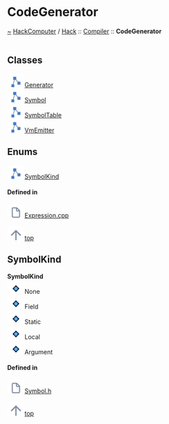 <a id="codegenerator"></a>
<h1>CodeGenerator</h1>
<a id="a00895"></a>
<a href="https://github.com/CharlesCarley/HackComputer#~">~</a>
<a href="index.md#index">HackComputer</a>
<span class="inline-text">/</span>
<a href="a00888.md#hack">Hack</a>
<span class="inline-text">::</span>
<a href="a00894.md#compiler">Compiler</a>
<span class="inline-text">::</span>
<span class="bold-text"><b>CodeGenerator</b></span>
<br/>
<br/>
<a id="classes"></a>
<h2>Classes</h2>
<div class="icon-link">
<img src="../images/class.svg"/><a href="a01172.md#generator">Generator</a>
</div>
<div class="icon-link">
<img src="../images/class.svg"/><a href="a01180.md#symbol">Symbol</a>
</div>
<div class="icon-link">
<img src="../images/class.svg"/><a href="a01184.md#symboltable">SymbolTable</a>
</div>
<div class="icon-link">
<img src="../images/class.svg"/><a href="a01188.md#vmemitter">VmEmitter</a>
</div>
<a id="enums"></a>
<h2>Enums</h2>
<span class="icon-list-item"><a href="#symbolkind" class="icon-list-item"><img src="../images/class.svg" class="icon-list-item"/><span class="icon-list-item">SymbolKind</span>
</a>
</span>
<br/>
<a id="defined-in"></a>
<h4>Defined in</h4>
<span class="icon-list-item"><a href="https://github.com/CharlesCarley/HackComputer/blob/master/Source/Compiler/Generator/Expression.cpp#L25" class="icon-list-item"><img src="../images/file.svg" class="icon-list-item"/><span class="icon-list-item">Expression.cpp</span>
</a>
</span>
<br/>
<br/>
<span class="icon-list-item"><a href="#codegenerator" class="icon-list-item"><img src="../images/jumpToTop.svg" class="icon-list-item"/><span class="icon-list-item">top</span>
</a>
</span>
<a id="symbolkind"></a>
<h2>SymbolKind</h2>
<span class="bold-text"><b>SymbolKind</b></span>
<br/>
<a id="none"></a>
<div class="paragraph">
<span class="paragraph"><img src="../images/enum.svg"/><span class="inline-text">None</span>
</span>
</div>
<a id="field"></a>
<div class="paragraph">
<span class="paragraph"><img src="../images/enum.svg"/><span class="inline-text">Field</span>
</span>
</div>
<a id="static"></a>
<div class="paragraph">
<span class="paragraph"><img src="../images/enum.svg"/><span class="inline-text">Static</span>
</span>
</div>
<a id="local"></a>
<div class="paragraph">
<span class="paragraph"><img src="../images/enum.svg"/><span class="inline-text">Local</span>
</span>
</div>
<a id="argument"></a>
<div class="paragraph">
<span class="paragraph"><img src="../images/enum.svg"/><span class="inline-text">Argument</span>
</span>
</div>
<a id="none"></a>
<a id="field"></a>
<a id="static"></a>
<a id="local"></a>
<a id="argument"></a>
<a id="defined-in"></a>
<h4>Defined in</h4>
<span class="icon-list-item"><a href="https://github.com/CharlesCarley/HackComputer/blob/master/Source/Compiler/Generator/Symbol.h#L28" class="icon-list-item"><img src="../images/file.svg" class="icon-list-item"/><span class="icon-list-item">Symbol.h</span>
</a>
</span>
<br/>
<br/>
<span class="icon-list-item"><a href="#codegenerator" class="icon-list-item"><img src="../images/jumpToTop.svg" class="icon-list-item"/><span class="icon-list-item">top</span>
</a>
</span>
<br/>
</div>
</div>
</body>
</html>
